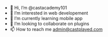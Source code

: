 - 👋 Hi, I’m @castacademy101
- 👀 I’m interested in web developement
- 🌱 I’m currently learning mobile app
- 💞️ I’m looking to collaborate on plugins
- 📫 How to reach me admin@castplayed.com
<!---
castacademy101/castacademy101 is a ✨ special ✨ repository because its `README.md` (this file) appears on your GitHub profile.
You can click the Preview link to take a look at your changes.
--->
